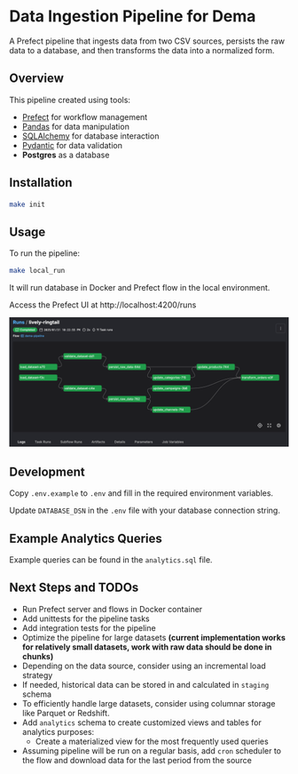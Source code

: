# Data Ingestion Pipeline for Dema

A Prefect pipeline that ingests data from two CSV sources, persists the raw data to a database, 
and then transforms the data into a normalized form.

## Overview

This pipeline created using tools:
- [Prefect](https://www.prefect.io) for workflow management
- [Pandas](https://pandas.pydata.org) for data manipulation
- [SQLAlchemy](https://www.sqlalchemy.org) for database interaction
- [Pydantic](https://pydantic.dev) for data validation
- **Postgres** as a database

## Installation

```bash
make init
```

## Usage

To run the pipeline:

```bash
make local_run
```
It will run database in Docker and Prefect flow in the local environment.

Access the Prefect UI at http://localhost:4200/runs

![run_flow.png](assets/run_flow.png)

## Development

Copy `.env.example` to `.env` and fill in the required environment variables.

Update `DATABASE_DSN` in the `.env` file with your database connection string.

## Example Analytics Queries

Example queries can be found in the `analytics.sql` file.

## Next Steps and TODOs

- Run Prefect server and flows in Docker container
- Add unittests for the pipeline tasks
- Add integration tests for the pipeline
- Optimize the pipeline for large datasets 
__(current implementation works for relatively small datasets, work with raw data should be done in chunks)__
- Depending on the data source, consider using an incremental load strategy
- If needed, historical data can be stored in and calculated in `staging` schema
- To efficiently handle large datasets, consider using columnar storage like Parquet or Redshift.
- Add `analytics` schema to create customized views and tables for analytics purposes: 
    - Create a materialized view for the most frequently used queries
- Assuming pipeline will be run on a regular basis, add `cron` scheduler to the flow and download data for the last period from the source